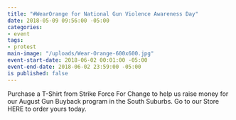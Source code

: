 ```yaml
---
title: "#WearOrange for National Gun Violence Awareness Day"
date: 2018-05-09 09:56:00 -05:00
categories:
- event
tags:
- protest
main-image: "/uploads/Wear-Orange-600x600.jpg"
event-start-date: 2018-06-02 00:01:00 -05:00
event-end-date: 2018-06-02 23:59:00 -05:00
is published: false
---
```


Purchase a T-Shirt from Strike Force For Change to help us raise money for our August Gun Buyback program in the South Suburbs. Go to our Store HERE to order yours today. 